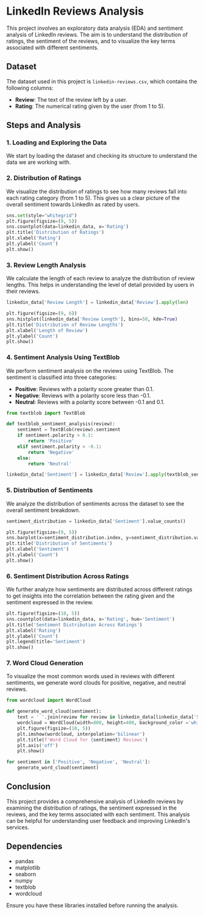# LinkedIn Reviews Analysis

This project involves an exploratory data analysis (EDA) and sentiment analysis of LinkedIn reviews. The aim is to understand the distribution of ratings, the sentiment of the reviews, and to visualize the key terms associated with different sentiments.

## Dataset

The dataset used in this project is `linkedin-reviews.csv`, which contains the following columns:

- **Review**: The text of the review left by a user.
- **Rating**: The numerical rating given by the user (from 1 to 5).

## Steps and Analysis

### 1. Loading and Exploring the Data

We start by loading the dataset and checking its structure to understand the data we are working with.

### 2. Distribution of Ratings

We visualize the distribution of ratings to see how many reviews fall into each rating category (from 1 to 5). This gives us a clear picture of the overall sentiment towards LinkedIn as rated by users.

```python
sns.set(style="whitegrid")
plt.figure(figsize=(9, 5))
sns.countplot(data=linkedin_data, x='Rating')
plt.title('Distribution of Ratings')
plt.xlabel('Rating')
plt.ylabel('Count')
plt.show()
```

### 3. Review Length Analysis

We calculate the length of each review to analyze the distribution of review lengths. This helps in understanding the level of detail provided by users in their reviews.

```python
linkedin_data['Review Length'] = linkedin_data['Review'].apply(len)

plt.figure(figsize=(9, 6))
sns.histplot(linkedin_data['Review Length'], bins=50, kde=True)
plt.title('Distribution of Review Lengths')
plt.xlabel('Length of Review')
plt.ylabel('Count')
plt.show()
```

### 4. Sentiment Analysis Using TextBlob

We perform sentiment analysis on the reviews using TextBlob. The sentiment is classified into three categories:

- **Positive**: Reviews with a polarity score greater than 0.1.
- **Negative**: Reviews with a polarity score less than -0.1.
- **Neutral**: Reviews with a polarity score between -0.1 and 0.1.

```python
from textblob import TextBlob

def textblob_sentiment_analysis(review):
    sentiment = TextBlob(review).sentiment
    if sentiment.polarity > 0.1:
        return 'Positive'
    elif sentiment.polarity < -0.1:
        return 'Negative'
    else:
        return 'Neutral'

linkedin_data['Sentiment'] = linkedin_data['Review'].apply(textblob_sentiment_analysis)
```

### 5. Distribution of Sentiments

We analyze the distribution of sentiments across the dataset to see the overall sentiment breakdown.

```python
sentiment_distribution = linkedin_data['Sentiment'].value_counts()

plt.figure(figsize=(9, 5))
sns.barplot(x=sentiment_distribution.index, y=sentiment_distribution.values)
plt.title('Distribution of Sentiments')
plt.xlabel('Sentiment')
plt.ylabel('Count')
plt.show()
```

### 6. Sentiment Distribution Across Ratings

We further analyze how sentiments are distributed across different ratings to get insights into the correlation between the rating given and the sentiment expressed in the review.

```python
plt.figure(figsize=(10, 5))
sns.countplot(data=linkedin_data, x='Rating', hue='Sentiment')
plt.title('Sentiment Distribution Across Ratings')
plt.xlabel('Rating')
plt.ylabel('Count')
plt.legend(title='Sentiment')
plt.show()
```

### 7. Word Cloud Generation

To visualize the most common words used in reviews with different sentiments, we generate word clouds for positive, negative, and neutral reviews.

```python
from wordcloud import WordCloud

def generate_word_cloud(sentiment):
    text = ' '.join(review for review in linkedin_data[linkedin_data['Sentiment'] == sentiment]['Review'])
    wordcloud = WordCloud(width=800, height=400, background_color ='white').generate(text)
    plt.figure(figsize=(10, 5))
    plt.imshow(wordcloud, interpolation='bilinear')
    plt.title(f'Word Cloud for {sentiment} Reviews')
    plt.axis('off')
    plt.show()

for sentiment in ['Positive', 'Negative', 'Neutral']:
    generate_word_cloud(sentiment)
```

## Conclusion

This project provides a comprehensive analysis of LinkedIn reviews by examining the distribution of ratings, the sentiment expressed in the reviews, and the key terms associated with each sentiment. This analysis can be helpful for understanding user feedback and improving LinkedIn's services.

## Dependencies

- pandas
- matplotlib
- seaborn
- numpy
- textblob
- wordcloud

Ensure you have these libraries installed before running the analysis.
